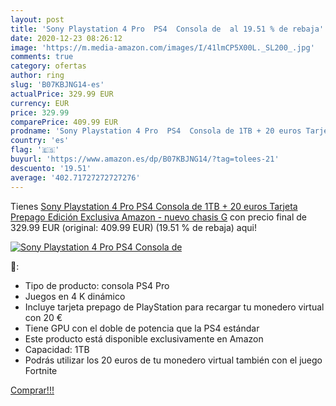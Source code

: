 ```yaml
---
layout: post
title: 'Sony Playstation 4 Pro  PS4  Consola de  al 19.51 % de rebaja'
date: 2020-12-23 08:26:12
image: 'https://m.media-amazon.com/images/I/41lmCP5X00L._SL200_.jpg'
comments: true
category: ofertas
author: ring
slug: 'B07KBJNG14-es'
actualPrice: 329.99 EUR
currency: EUR
price: 329.99
comparePrice: 409.99 EUR
prodname: 'Sony Playstation 4 Pro  PS4  Consola de 1TB + 20 euros Tarjeta Prepago  Edición Exclusiva Amazon  - nuevo chasis G'
country: 'es'
flag: '🇪🇸'
buyurl: 'https://www.amazon.es/dp/B07KBJNG14/?tag=tolees-21'
descuento: '19.51'
average: '402.71727272727276'
---
```


Tienes [Sony Playstation 4 Pro  PS4  Consola de 1TB + 20 euros Tarjeta Prepago  Edición Exclusiva Amazon  - nuevo chasis G](https://www.amazon.es/dp/B07KBJNG14/?tag=tolees-21) con precio final de  329.99 EUR (original: 409.99 EUR) (19.51 %  de rebaja) aqui!

[![Sony Playstation 4 Pro  PS4  Consola de ](https://m.media-amazon.com/images/I/41lmCP5X00L._SL200_.jpg)](https://www.amazon.es/dp/B07KBJNG14/?tag=tolees-21)

🔎:

- Tipo de producto: consola PS4 Pro
- Juegos en 4 K dinámico
- Incluye tarjeta prepago de PlayStation para recargar tu monedero virtual con 20 €
- Tiene GPU con el doble de potencia que la PS4 estándar
- Este producto está disponible exclusivamente en Amazon
- Capacidad: 1TB
- Podrás utilizar los 20 euros de tu monedero virtual también con el juego Fortnite

[Comprar!!!](https://www.amazon.es/dp/B07KBJNG14/?tag=tolees-21)

